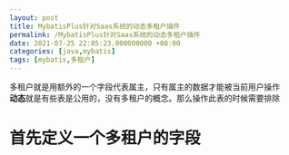 ```yaml
---
layout: post
title: MybatisPlus针对Saas系统的动态多租户插件
permalink: /MybatisPlus针对Saas系统的动态多租户插件
date: 2021-07-25 22:05:23.000000000 +08:00
categories: [java,mybatis]
tags: [mybatis,多租户]
---
```

多租户就是用额外的一个字段代表属主，只有属主的数据才能被当前用户操作  
**动态**就是有些表是公用的，没有多租户的概念。那么操作此表的时候需要排除

# 首先定义一个多租户的字段